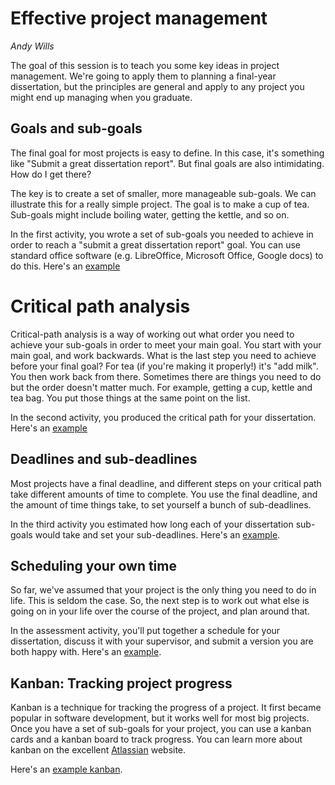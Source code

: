 # Effective project management

_Andy Wills_

The goal of this session is to teach you some key ideas in project management. We're going to apply them to planning a final-year dissertation, but the principles are general and apply to any project you might end up managing when you graduate. 

## Goals and sub-goals

The final goal for most projects is easy to define. In this case, it's something like "Submit a great dissertation report". But final goals are also intimidating. How do I get there?

The key is to create a set of smaller, more manageable sub-goals. We can illustrate this for a really simple project. The goal is to make a cup of tea. Sub-goals might include boiling water, getting the kettle, and so on. 

In the first activity, you wrote a set of sub-goals you needed to achieve in order to reach a "submit a great dissertation report" goal. You can use standard office software (e.g. LibreOffice, Microsoft Office, Google docs) to do this. Here's an [example](proj-manage.odp)

# Critical path analysis

Critical-path analysis is a way of working out what order you need to achieve your sub-goals in order to meet your main goal. You start with your main goal, and work backwards. What is the last step you need to achieve before your final goal? For tea (if you're making it properly!) it's "add milk". You then work back from there. Sometimes there are things you need to do but the order doesn't matter much. For example, getting a cup, kettle and tea bag. You put those things at the same point on the list.

In the second activity, you produced the critical path for your dissertation. Here's an [example](proj-manage.odp)

## Deadlines and sub-deadlines

Most projects have a final deadline, and different steps on your critical path take different amounts of time to complete. You use the final deadline, and the amount of time things take, to set yourself a bunch of sub-deadlines.

In the third activity you estimated how long each of your dissertation sub-goals would take and set your sub-deadlines. Here's an [example](proj-manage.odp).

## Scheduling your own time

So far, we've assumed that your project is the only thing you need to do in life. This is seldom the case. So, the next step is to work out what else is going on in your life over the course of the project, and plan around that. 

In the assessment activity, you'll put together a schedule for your dissertation, discuss it with your supervisor, and submit a version you are both happy with. Here's an [example](planner.ods).

## Kanban: Tracking project progress

Kanban is a technique for tracking the progress of a project. It first became popular in software development, but it works well for most big projects. Once you have a set of sub-goals for your project, you can use a kanban cards and a kanban board to track progress. You can learn more about kanban on the excellent [Atlassian](https://www.atlassian.com/agile/kanban) website.

Here's an [example kanban](proj-manage.odp).

